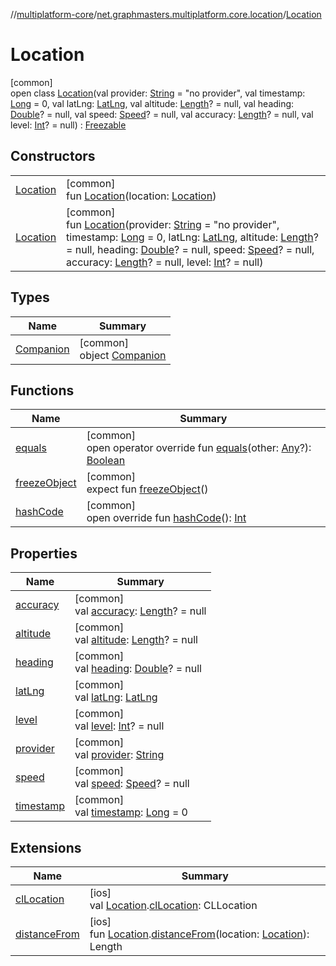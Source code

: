 //[multiplatform-core](../../../index.md)/[net.graphmasters.multiplatform.core.location](../index.md)/[Location](index.md)

# Location

[common]\
open class [Location](index.md)(val provider: [String](https://kotlinlang.org/api/latest/jvm/stdlib/kotlin/-string/index.html) = &quot;no provider&quot;, val timestamp: [Long](https://kotlinlang.org/api/latest/jvm/stdlib/kotlin/-long/index.html) = 0, val latLng: [LatLng](../../net.graphmasters.multiplatform.core.model/-lat-lng/index.md), val altitude: [Length](../../net.graphmasters.multiplatform.core.units/-length/index.md)? = null, val heading: [Double](https://kotlinlang.org/api/latest/jvm/stdlib/kotlin/-double/index.html)? = null, val speed: [Speed](../../net.graphmasters.multiplatform.core.units/-speed/index.md)? = null, val accuracy: [Length](../../net.graphmasters.multiplatform.core.units/-length/index.md)? = null, val level: [Int](https://kotlinlang.org/api/latest/jvm/stdlib/kotlin/-int/index.html)? = null) : [Freezable](../../net.graphmasters.multiplatform.core/-freezable/index.md)

## Constructors

| | |
|---|---|
| [Location](-location.md) | [common]<br>fun [Location](-location.md)(location: [Location](index.md)) |
| [Location](-location.md) | [common]<br>fun [Location](-location.md)(provider: [String](https://kotlinlang.org/api/latest/jvm/stdlib/kotlin/-string/index.html) = &quot;no provider&quot;, timestamp: [Long](https://kotlinlang.org/api/latest/jvm/stdlib/kotlin/-long/index.html) = 0, latLng: [LatLng](../../net.graphmasters.multiplatform.core.model/-lat-lng/index.md), altitude: [Length](../../net.graphmasters.multiplatform.core.units/-length/index.md)? = null, heading: [Double](https://kotlinlang.org/api/latest/jvm/stdlib/kotlin/-double/index.html)? = null, speed: [Speed](../../net.graphmasters.multiplatform.core.units/-speed/index.md)? = null, accuracy: [Length](../../net.graphmasters.multiplatform.core.units/-length/index.md)? = null, level: [Int](https://kotlinlang.org/api/latest/jvm/stdlib/kotlin/-int/index.html)? = null) |

## Types

| Name | Summary |
|---|---|
| [Companion](-companion/index.md) | [common]<br>object [Companion](-companion/index.md) |

## Functions

| Name | Summary |
|---|---|
| [equals](equals.md) | [common]<br>open operator override fun [equals](equals.md)(other: [Any](https://kotlinlang.org/api/latest/jvm/stdlib/kotlin/-any/index.html)?): [Boolean](https://kotlinlang.org/api/latest/jvm/stdlib/kotlin/-boolean/index.html) |
| [freezeObject](../../net.graphmasters.multiplatform.core/-freezable/freeze-object.md) | [common]<br>expect fun [freezeObject](../../net.graphmasters.multiplatform.core/-freezable/freeze-object.md)() |
| [hashCode](hash-code.md) | [common]<br>open override fun [hashCode](hash-code.md)(): [Int](https://kotlinlang.org/api/latest/jvm/stdlib/kotlin/-int/index.html) |

## Properties

| Name | Summary |
|---|---|
| [accuracy](accuracy.md) | [common]<br>val [accuracy](accuracy.md): [Length](../../net.graphmasters.multiplatform.core.units/-length/index.md)? = null |
| [altitude](altitude.md) | [common]<br>val [altitude](altitude.md): [Length](../../net.graphmasters.multiplatform.core.units/-length/index.md)? = null |
| [heading](heading.md) | [common]<br>val [heading](heading.md): [Double](https://kotlinlang.org/api/latest/jvm/stdlib/kotlin/-double/index.html)? = null |
| [latLng](lat-lng.md) | [common]<br>val [latLng](lat-lng.md): [LatLng](../../net.graphmasters.multiplatform.core.model/-lat-lng/index.md) |
| [level](level.md) | [common]<br>val [level](level.md): [Int](https://kotlinlang.org/api/latest/jvm/stdlib/kotlin/-int/index.html)? = null |
| [provider](provider.md) | [common]<br>val [provider](provider.md): [String](https://kotlinlang.org/api/latest/jvm/stdlib/kotlin/-string/index.html) |
| [speed](speed.md) | [common]<br>val [speed](speed.md): [Speed](../../net.graphmasters.multiplatform.core.units/-speed/index.md)? = null |
| [timestamp](timestamp.md) | [common]<br>val [timestamp](timestamp.md): [Long](https://kotlinlang.org/api/latest/jvm/stdlib/kotlin/-long/index.html) = 0 |

## Extensions

| Name | Summary |
|---|---|
| [clLocation](../cl-location.md) | [ios]<br>val [Location](index.md#-975294955%2FExtensions%2F-183831061).[clLocation](../cl-location.md): CLLocation |
| [distanceFrom](../distance-from.md) | [ios]<br>fun [Location](index.md#-975294955%2FExtensions%2F-183831061).[distanceFrom](../distance-from.md)(location: [Location](index.md#-975294955%2FExtensions%2F-183831061)): Length |
